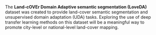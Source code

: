 The **Land-cOVEr Domain Adaptive semantic segmentation (LoveDA)** dataset was created to provide land-cover semantic segmentation and unsupervised domain adaptation (UDA) tasks. Exploring the use of deep transfer learning methods on this dataset will be a meaningful way to promote city-level or national-level land-cover mapping.